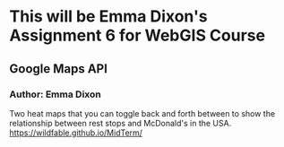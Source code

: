 # This will be Emma Dixon's Assignment 6 for WebGIS Course
## Google Maps API 
### Author: Emma Dixon

Two heat maps that you can toggle back and forth between to show the relationship between rest stops and McDonald's in the USA. 
<https://wildfable.github.io/MidTerm/>